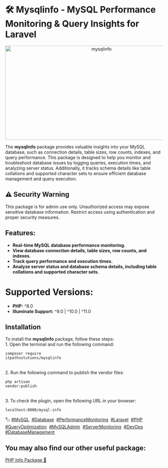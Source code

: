 # 🛠️ Mysqlinfo - MySQL Performance Monitoring & Query Insights for Laravel  

<p align="center">
  <img src="https://raw.githubusercontent.com/itpathsolutions/mysqlinfo/main/assets/mysqlinfo-banner.webp" alt="mysqlinfo" width="600" height="300">
</p>  

The **mysqlinfo** package provides valuable insights into your MySQL database, such as connection details, table sizes, row counts, indexes, and query performance. This package is designed to help you monitor and troubleshoot database issues by logging queries, execution times, and analyzing server status. Additionally, it tracks schema details like table collations and supported character sets to ensure efficient database management and query execution.  

## **⚠️ Security Warning**
This package is for admin use only. Unauthorized access may expose sensitive database information. Restrict access using authentication and proper security measures.  

## **Features:**  
- **Real-time MySQL database performance monitoring.**  
- **View database connection details, table sizes, row counts, and indexes.**  
- **Track query performance and execution times.**  
- **Analyze server status and database schema details, including table collations and supported character sets.**  

# **Supported Versions:**  
- **PHP:** ^8.0  
- **Illuminate Support:** ^9.0 | ^10.0 | ^11.0  

## **Installation**  
To install the **mysqlinfo** package, follow these steps:  
    1. Open the terminal and run the following command:  
    <pre><code class="language-bash">composer require itpathsolutions/mysqlinfo</code></pre>   
    2. Run the following command to publish the vendor files:  
    <pre><code class="language-bash">php artisan vendor:publish</code></pre>  
    3. To check the plugin, open the following URL in your browser:  
    <pre><code class="language-bash">localhost:8000/mysql-info</code></pre>  

<p>🏷️ 
<a href="https://packagist.org/search/?tags=mysql">#MySQL</a>&nbsp;  
<a href="https://packagist.org/search/?tags=database">#Database</a>&nbsp;  
<a href="https://packagist.org/search/?tags=performance-monitoring">#PerformanceMonitoring</a>&nbsp;  
<a href="https://packagist.org/search/?tags=laravel">#Laravel</a>&nbsp;  
<a href="https://packagist.org/search/?tags=php">#PHP</a>&nbsp;  
<a href="https://packagist.org/search/?tags=query-optimization">#QueryOptimization</a>&nbsp;  
<a href="https://packagist.org/search/?tags=mysql-admin">#MySQLAdmin</a>&nbsp;  
<a href="https://packagist.org/search/?tags=server-monitoring">#ServerMonitoring</a>&nbsp;  
<a href="https://packagist.org/search/?tags=devops">#DevOps</a>&nbsp;  
<a href="https://packagist.org/search/?tags=database-management">#DatabaseManagement</a>  
</p>  

## **You may also find our other useful package:**  
[PHP Info Package 🚀](https://packagist.org/packages/itpathsolutions/phpinfo)  